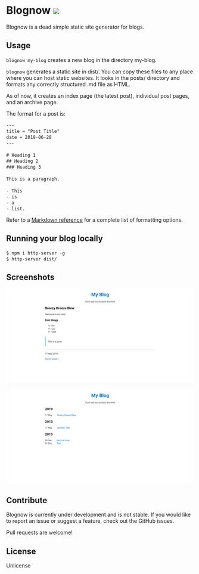 # Blognow ![](https://travis-ci.org/johnjago/blognow.svg?branch=master)
Blognow is a dead simple static site generator for blogs.

## Usage

`blognow my-blog` creates a new blog in the directory my-blog.

`blognow` generates a static site in dist/. You can copy these files to any
place where you can host static websites. It looks in the posts/ directory
and formats any correctly structured .md file as HTML.

As of now, it creates an index page (the latest post), individual post pages,
and an archive page.

The format for a post is:

```
---
title = "Post Title"
date = 2019-06-28
---

# Heading 1
## Heading 2
### Heading 3

This is a paragraph.

- This
- is
- a
- list.
```

Refer to a [Markdown reference](https://github.com/adam-p/markdown-here/wiki/Markdown-Cheatsheet)
for a complete list of formatting options.

## Running your blog locally

```
$ npm i http-server -g
$ http-server dist/
```

## Screenshots

![](img/post-page.png)

![](img/archive-page.png)

## Contribute

Blognow is currently under development and is not stable. If you would like to
report an issue or suggest a feature, check out the GitHub issues.

Pull requests are welcome!

## License
Unlicense
